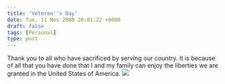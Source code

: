 ```yaml
---
title: 'Veteran''s Day'
date: Tue, 11 Nov 2008 20:01:22 +0000
draft: false
tags: [Personal]
type: post
---
```


Thank you to all who have sacrificed by serving our country. It is because of all that you have done that I and my family can enjoy the liberties we are granted in the United States of America. [![](http://www1.va.gov/opa/vetsday/poster/vetsday08.jpg)](http://en.wikipedia.org/wiki/Veterans_Day)